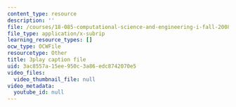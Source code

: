 ```yaml
---
content_type: resource
description: ''
file: /courses/18-085-computational-science-and-engineering-i-fall-2008/3ac8557a15ee950c3a86edc8742070e5_tkyv1D1tZGg.srt
file_type: application/x-subrip
learning_resource_types: []
ocw_type: OCWFile
resourcetype: Other
title: 3play caption file
uid: 3ac8557a-15ee-950c-3a86-edc8742070e5
video_files:
  video_thumbnail_file: null
video_metadata:
  youtube_id: null
---
```

